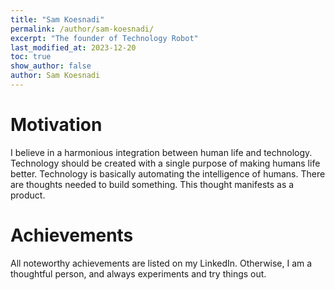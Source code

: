 ```yaml
---
title: "Sam Koesnadi"
permalink: /author/sam-koesnadi/
excerpt: "The founder of Technology Robot"
last_modified_at: 2023-12-20
toc: true
show_author: false
author: Sam Koesnadi
---
```


# Motivation

I believe in a harmonious integration between human life and technology. Technology should be created with a single purpose of making humans life better. Technology is basically automating the intelligence of humans. There are thoughts needed to build something. This thought manifests as a product.

# Achievements

All noteworthy achievements are listed on my LinkedIn. Otherwise, I am a thoughtful person, and always experiments and try things out.
